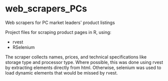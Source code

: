 # web_scrapers_PCs
Web scrapers for PC market leaders' product listings

Project files for scraping product pages in R, using:
- rvest
- RSelenium

The scraper collects names, prices, and technical specifications like storage type and processor type. Where possible, this was done using rvest by extracting elements directly from html. Otherwise, selenium was used to load dynamic elements that would be missed by rvest. 
